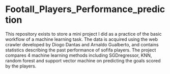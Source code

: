 # Footall_Players_Performance_prediction
This repository exists to store a mini project I did as a practice of the basic workflow of a machine learning task. The data is acquired using the web crawler developed by Diogo Dantas and Arnaldo Gualberto, and contains statistics describing the past performance of sofifa players. The project compares 4 machine learning methods including SGDregressor, KNN, random forest and support vector machine on predicting the goals scored by the players. 
